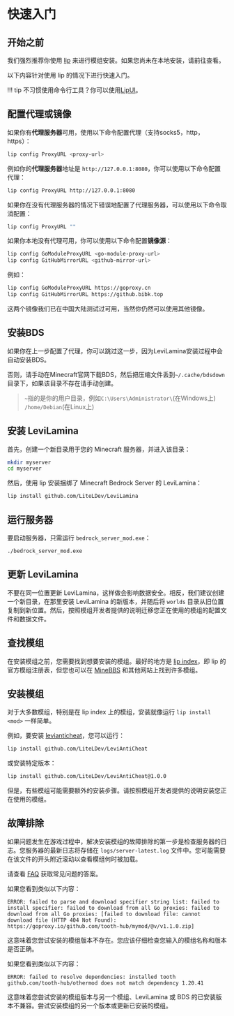 # 快速入门

## 开始之前

我们强烈推荐你使用 [lip](https://docs.lippkg.com/zh/install/) 来进行模组安装。如果您尚未在本地安装，请前往查看。

以下内容针对使用 lip 的情况下进行快速入门。

!!! tip
    不习惯使用命令行工具？你可以使用[LipUI](https://github.com/lippkg/LipUI)。

## 配置代理或镜像

如果你有**代理服务器**可用，使用以下命令配置代理（支持socks5，http，https）：

```sh
lip config ProxyURL <proxy-url>
```

例如你的**代理服务器**地址是 `http://127.0.0.1:8080`，你可以使用以下命令配置代理：

```sh
lip config ProxyURL http://127.0.0.1:8080
```

如果你在没有代理服务器的情况下错误地配置了代理服务器，可以使用以下命令取消配置：

```sh
lip config ProxyURL ""
```

如果你本地没有代理可用，你可以使用以下命令配置**镜像源**：

```sh
lip config GoModuleProxyURL <go-module-proxy-url>
lip config GitHubMirrorURL <github-mirror-url>
```

例如：

```sh
lip config GoModuleProxyURL https://goproxy.cn
lip config GitHubMirrorURL https://github.bibk.top
```

这两个镜像我们已在中国大陆测试过可用，当然你仍然可以使用其他镜像。

## 安装BDS

如果你在上一步配置了代理，你可以跳过这一步，因为LeviLamina安装过程中会自动安装BDS。

否则，请手动在Minecraft官网下载BDS，然后把压缩文件丢到`~/.cache/bdsdown`目录下，如果该目录不存在请手动创建。  
> `~`指的是你的用户目录，例如`C:\Users\Administrator\`(在Windows上) `/home/Debian`(在Linux上)

## 安装 LeviLamina

首先，创建一个新目录用于您的 Minecraft 服务器，并进入该目录：

```sh
mkdir myserver
cd myserver
```

然后，使用 lip 安装捆绑了 Minecraft Bedrock Server 的 LeviLamina：

```sh
lip install github.com/LiteLDev/LeviLamina
```

## 运行服务器

要启动服务器，只需运行 `bedrock_server_mod.exe`：

```sh
./bedrock_server_mod.exe
```

## 更新 LeviLamina

不要在同一位置更新 LeviLamina，这样做会影响数据安全。相反，我们建议创建一个新目录，在那里安装 LeviLamina 的新版本，并随后将 `worlds` 目录从旧位置复制到新位置。然后，按照模组开发者提供的说明迁移您正在使用的模组的配置文件和数据文件。

## 查找模组

在安装模组之前，您需要找到想要安装的模组。最好的地方是 [lip index](https://www.lippkg.com)，即 lip 的官方模组注册表，但您也可以在 [MineBBS](https://www.minebbs.com/) 和其他网站上找到许多模组。

## 安装模组

对于大多数模组，特别是在 lip index 上的模组，安装就像运行 `lip install <mod>` 一样简单。

例如，要安装 [levianticheat](https://github.com/LiteLDev/LeviAntiCheat)，您可以运行：

```sh
lip install github.com/LiteLDev/LeviAntiCheat
```

或安装特定版本：

```sh
lip install github.com/LiteLDev/LeviAntiCheat@1.0.0
```

但是，有些模组可能需要额外的安装步骤。请按照模组开发者提供的说明安装您正在使用的模组。

## 故障排除

如果问题发生在游戏过程中，解决安装模组的故障排除的第一步是检查服务器的日志。您服务器的最新日志将存储在 `logs/server-latest.log` 文件中。您可能需要在该文件的开头附近滚动以查看模组何时被加载。

请查看 [FAQ](faq.md) 获取常见问题的答案。

如果您看到类似以下内容：

```plaintext
ERROR: failed to parse and download specifier string list: failed to install specifier: failed to download from all Go proxies: failed to download from all Go proxies: [failed to download file: cannot download file (HTTP 404 Not Found): https://goproxy.io/github.com/tooth-hub/mymod/@v/v1.1.0.zip]
```

这意味着您尝试安装的模组版本不存在。您应该仔细检查您输入的模组名称和版本是否正确。

如果您看到类似以下内容：

```plaintext
ERROR: failed to resolve dependencies: installed tooth github.com/tooth-hub/othermod does not match dependency 1.20.41
```

这意味着您尝试安装的模组版本与另一个模组、LeviLamina 或 BDS 的已安装版本不兼容。尝试安装模组的另一个版本或更新已安装的模组。
